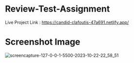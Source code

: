 # Review-Test-Assignment

Live Project Link : https://candid-clafoutis-47a691.netlify.app/

# Screenshot Image 


![screencapture-127-0-0-1-5500-2023-10-22-22_58_51](https://github.com/pandit986/Review-Test-Assignment/assets/68102753/39c07615-fca9-4ed6-b550-f002147b4966)


